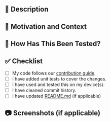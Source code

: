 <!-- Thanks for taking the time to write this Pull Request ❤️ -->

## 🚀 Description

<!-- Describe your changes in detail -->

## 📄 Motivation and Context

<!-- Why is this change required? What problem does it solve? -->
<!-- If it fixes an open issue, please link to the issue here. -->

## 🧪 How Has This Been Tested?

<!-- Please describe in detail how you tested your changes. -->
<!-- Include details of your testing environment, tests ran to see how -->
<!-- your change affects other areas of the code, etc. -->

## ✅ Checklist

<!--- Just put an `x` in all the boxes that apply. -->

- [ ] My code follows
  our [contribution guide](https://github.com/smellouk/kamper/blob/develop/CONTRIBUTING.md).
- [ ] I have added unit tests to cover the changes.
- [ ] I have used and tested this on my device(s).
- [ ] I have cleaned commit history.
- [ ] I have updated [README.md](https://github.com/smellouk/kamper/blob/develop/README.md) (if
  applicable)

## 📷 Screenshots (if applicable)

<!-- Please provide a screenshot of your change -->
